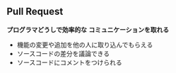 ## Pull Request

**プログラマどうしで効率的な**
**コミュニケーションを取れる**



* 機能の変更や追加を他の人に取り込んでもらえる
* ソースコードの差分を議論できる
* ソースコードにコメントをつけられる
